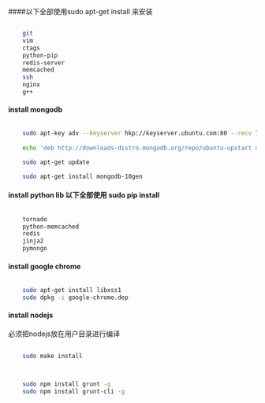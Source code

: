 ####以下全部使用sudo apt-get install 来安装

```sh

    git
    vim
    ctags
    python-pip
    redis-server
    memcached
    ssh
    nginx
    g++ 
```

#### install mongodb

```sh

    sudo apt-key adv --keyserver hkp://keyserver.ubuntu.com:80 --recv 7F0CEB10
    
    echo 'deb http://downloads-distro.mongodb.org/repo/ubuntu-upstart dist 10gen' | sudo tee /etc/apt/sources.list.d/mongodb.list

    sudo apt-get update

    sudo apt-get install mongodb-10gen

```

#### install python lib 以下全部使用  sudo pip install


```sh

    tornado
    python-memcached
    redis
    jinja2
    pymongo


```


#### install google chrome

```sh
    
    sudo apt-get install libxss1
    sudo dpkg -i google-chrome.dep

```


#### install nodejs

必须把nodejs放在用户目录进行编译


```sh
    
    sudo make install
```


```sh


    sudo npm install grunt -g
    sudo npm install grunt-cli -g

```
